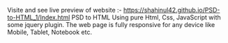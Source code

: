 
Visite and see live preview of website :- https://shahinul42.github.io/PSD-to-HTML_1/Index.html
PSD to HTML Using pure Html, Css, JavaScript with some jquery plugin. The web page is fully responsive for any device like Mobile, Tablet, Notebook etc.
